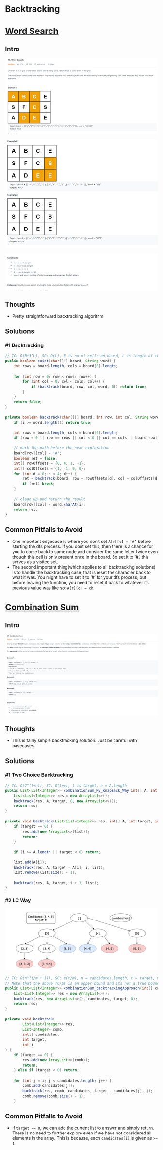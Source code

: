 # Backtracking

# [Word Search](https://leetcode.com/problems/word-search/)

## Intro

![Untitled](1_Blind75/Backtracki%20d585d/Untitled.png)

![Untitled](1_Blind75/Backtracki%20d585d/Untitled%201.png)

![Untitled](1_Blind75/Backtracki%20d585d/Untitled%202.png)

## Thoughts

- Pretty straightforward backtracking algorithm.

## Solutions

### #1 Backtracking

```java
// TC: O(N*3^L), SC: O(L), N is no.of cells on board, L is length of the word
public boolean exist(char[][] board, String word) {
    int rows = board.length, cols = board[0].length;

    for (int row = 0; row < rows; row++) {
        for (int col = 0; col < cols; col++) {
            if (backtrack(board, row, col, word, 0)) return true;
        }
    }
    return false;
}

private boolean backtrack(char[][] board, int row, int col, String word, int i) {
    if (i >= word.length()) return true;

    int rows = board.length, cols = board[0].length;
    if (row < 0 || row == rows || col < 0 || col == cols || board[row][col] != word.charAt(i)) return false;

    // mark the path before the next exploration
    board[row][col] = '#';
    boolean ret = false;
    int[] rowOffsets = {0, 0, 1, -1};
    int[] colOffsets = {1, -1, 0, 0};
    for (int d = 0; d < 4; d++) {
        ret = backtrack(board, row + rowOffsets[d], col + colOffsets[d], word, i + 1);
        if (ret) break;
    }

    // clean up and return the result
    board[row][col] = word.charAt(i);
    return ret;
}
```

## Common Pitfalls to Avoid

- One important edgecase is where you don’t set `A[r][c] = ‘#’` before starting the dfs process. If you dont set this, then there is a chance for you to come back to same node and consider the same letter twice even though this cell is only present once in the board. So set it to ‘#’, this serves as a visited set.
- The second important thing(which applies to all backtracking solutions) is to handle the backtracking case, that is reset the character back to what it was. You might have to set it to ‘#’ for your dfs process, but before leaving the function, you need to reset it back to whatever its previous value was like so: `A[r][c] = ch`.

# [Combination Sum](https://leetcode.com/problems/combination-sum/)

## Intro

![Untitled](1_Blind75/Backtracki%20d585d/Untitled%203.png)

## Thoughts

- This is fairly simple backtracking solution. Just be careful with basecases.

## Solutions

### #1 Two Choice Backtracking

```java
// TC: O(2^(t+n)), SC: O(t+n), t is target, n = A.length
public List<List<Integer>> combinationSum_My_Knapsack_Way(int[] A, int target) {
    List<List<Integer>> res = new ArrayList<>();
    backtrack(res, A, target, 0, new ArrayList<>());
    return res;
}

private void backtrack(List<List<Integer>> res, int[] A, int target, int i, List<Integer> list) {
    if (target == 0) {
        res.add(new ArrayList<>(list));
        return;
    }

    if (i >= A.length || target < 0) return;

    list.add(A[i]);
    backtrack(res, A, target - A[i], i, list);
    list.remove(list.size() - 1);

    backtrack(res, A, target, i + 1, list);
}
```

### #2 LC Way

![Untitled](1_Blind75/Backtracki%20d585d/Untitled%204.png)

```java
// TC: O(n^(t/m + 1)), SC: O(t/m), n = candidates.length, t = target, m = min value among the candidates
// Note that the above TC/SC is an upper bound and its not a true bound so to speak at least according to LC solutions
public List<List<Integer>> combinationSum_backtrackingApproach(int[] candidates, int target) {
    List<List<Integer>> res = new ArrayList<>();
    backtrack(res, new ArrayList<>(), candidates, target, 0);
    return res;
}

private void backtrack(
        List<List<Integer>> res,
        List<Integer> comb,
        int[] candidates,
        int target,
        int i
) {
    if (target == 0) {
        res.add(new ArrayList<>(comb));
        return;
    } else if (target < 0) return;

    for (int j = i; j < candidates.length; j++) {
        comb.add(candidates[j]);
        backtrack(res, comb, candidates, target - candidates[j], j);
        comb.remove(comb.size() - 1);
    }
```

## Common Pitfalls to Avoid
- If `target == 0`, we can add the current list to answer and simply return. There is no need to further explore even if we have not considered all elements in the array. This is because, each `candidates[i]` is given as `>= 1`